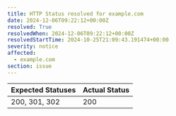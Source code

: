 ```yaml
---
title: HTTP Status resolved for example.com
date: 2024-12-06T09:22:12+00:00Z
resolved: True
resolvedWhen: 2024-12-06T09:22:12+00:00Z
resolvedStartTime: 2024-10-25T21:09:43.191474+00:00
severity: notice
affected:
  - example.com
section: issue
---
```


| Expected Statuses | Actual Status  |
|-------------------|----------------|
| 200, 301, 302 | 200 |
